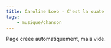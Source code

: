 ```yaml
---
title: Caroline Loeb - C'est la ouate
tags:
    - musique/chanson
---
```


Page créée automatiquement, mais vide.
